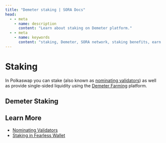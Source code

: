```yaml
---
title: "Demeter staking | SORA Docs"
head:
  - - meta
    - name: description
      content: "Learn about staking on Demeter platform."
  - - meta
    - name: keywords
      content: "staking, Demeter, SORA network, staking benefits, earn rewards"
---
```


# Staking

In Polkaswap you can stake (also known as [nominating
validators](nominating-validators.md)) as well as provide
single-sided liquidity using the [Demeter
Farming](https://farming.deotoken.io/) platform.

## Demeter Staking

<!-- @include: /snippets/demeter-staking-polkaswap.md -->

## Learn More

- [Nominating Validators](./nominating-validators.md)
- [Staking in Fearless Wallet](./stake-in-fearless-wallet.md)
